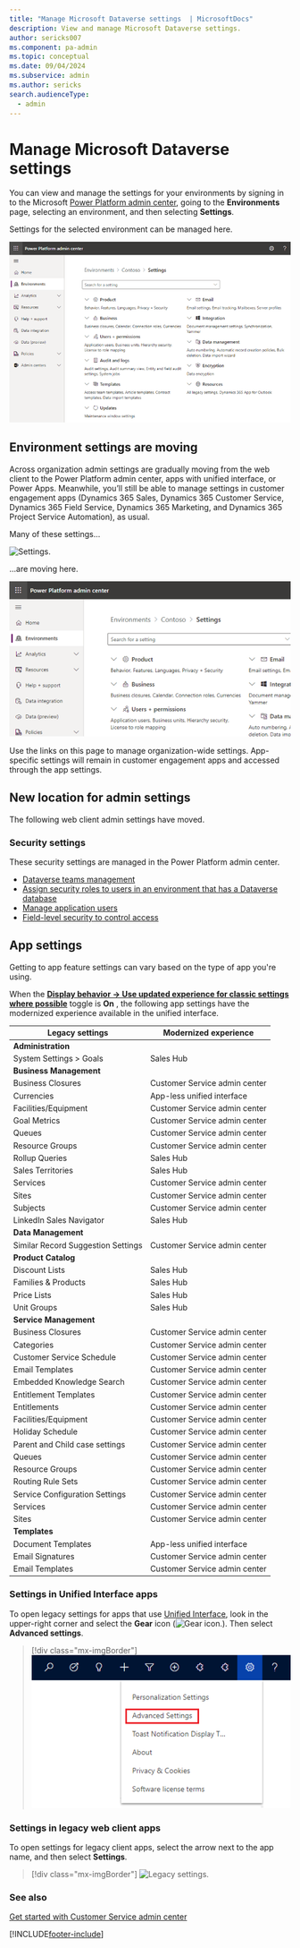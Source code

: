 ```yaml
---
title: "Manage Microsoft Dataverse settings  | MicrosoftDocs"
description: View and manage Microsoft Dataverse settings.
author: sericks007
ms.component: pa-admin
ms.topic: conceptual
ms.date: 09/04/2024
ms.subservice: admin
ms.author: sericks
search.audienceType: 
  - admin
---
```

# Manage Microsoft Dataverse settings

You can view and manage the settings for your environments by signing in to the Microsoft [Power Platform admin center](https://admin.powerplatform.microsoft.com), going to the **Environments** page, selecting an environment, and then selecting **Settings**.

Settings for the selected environment can be managed here.

![Environment settings.](media/environment-settings.png)

## Environment settings are moving
Across organization admin settings are gradually moving from the web client to the Power Platform admin center, apps with unified interface, or Power Apps. Meanwhile, you’ll still be able to manage settings in customer engagement apps (Dynamics 365 Sales, Dynamics 365 Customer Service, Dynamics 365 Field Service, Dynamics 365 Marketing, and Dynamics 365 Project Service Automation), as usual.

Many of these settings...

![Settings.](./media/old-settings.png)

...are moving here.

![Environment settings mini.](media/environment-settings-mini.png)

Use the links on this page to manage organization-wide settings. App-specific settings will remain in customer engagement apps and accessed through the app settings. 

## New location for admin settings
The following web client admin settings have moved.

### Security settings

These security settings are managed in the Power Platform admin center.

- [Dataverse teams management](manage-teams.md)
- [Assign security roles to users in an environment that has a Dataverse database](database-security.md#assign-security-roles-to-users-in-an-environment-that-has-a-dataverse-database)
- [Manage application users](manage-application-users.md)
- [Field-level security to control access](field-level-security.md)

## App settings

Getting to app feature settings can vary based on the type of app you're using. 

When the **[Display behavior -> Use updated experience for classic settings where possible](settings-behavior.md)** toggle is **On** , the following app settings have the modernized experience available in the unified interface. 

| Legacy settings | Modernized experience  |
|--- | --- | 
|**Administration** ||
| System Settings > Goals | Sales Hub|
|**Business Management**  ||
| Business Closures    | Customer Service admin center|
| Currencies           | App-less unified interface|
| Facilities/Equipment | Customer Service admin center|
| Goal Metrics        | Customer Service admin center|
| Queues              | Customer Service admin center|
| Resource Groups     | Customer Service admin center|
| Rollup Queries      | Sales Hub |
| Sales Territories   | Sales Hub |
| Services            | Customer Service admin center|
| Sites               | Customer Service admin center|
| Subjects            | Customer Service admin center|
| LinkedIn Sales Navigator |  Sales Hub     |
| **Data Management** | |
| Similar Record Suggestion Settings | Customer Service admin center|
| **Product Catalog** | |
|  Discount Lists     | Sales Hub|
|  Families & Products| Sales Hub|
|  Price Lists        | Sales Hub|
|  Unit Groups        | Sales Hub|
| **Service Management** | |
| Business Closures   | Customer Service admin center| 
| Categories          | Customer Service admin center|
| Customer Service Schedule | Customer Service admin center|
| Email Templates     | Customer Service admin center|
| Embedded Knowledge Search | Customer Service admin center|
| Entitlement Templates | Customer Service admin center|
| Entitlements         | Customer Service admin center|
| Facilities/Equipment | Customer Service admin center|
| Holiday Schedule     | Customer Service admin center|
| Parent and Child case settings | Customer Service admin center|
| Queues               | Customer Service admin center|
| Resource Groups      | Customer Service admin center|
| Routing Rule Sets    | Customer Service admin center|
| Service Configuration Settings | Customer Service admin center|
| Services             | Customer Service admin center|
| Sites                | Customer Service admin center|
|**Templates** | |
| Document Templates   | App-less unified interface|
| Email Signatures     | Customer Service admin center|
| Email Templates      | Customer Service admin center|


### Settings in Unified Interface apps

To open legacy settings for apps that use [Unified Interface](about-unified-interface.md), look in the upper-right corner and select the **Gear** icon (![Gear icon.](media/selection-rule-gear-button.png)). Then select **Advanced settings**. 

> [!div class="mx-imgBorder"] 
> ![Advanced settings.](media/advanced-settings.png "Advanced settings")

### Settings in legacy web client apps

To open settings for legacy client apps, select the arrow next to the app name, and then select **Settings**. 

> [!div class="mx-imgBorder"] 
> ![Legacy settings.](media/legacy-settings.png "Legacy settings")

### See also
[Get started with Customer Service admin center](/dynamics365/customer-service/cs-admin-center)



[!INCLUDE[footer-include](../includes/footer-banner.md)]
